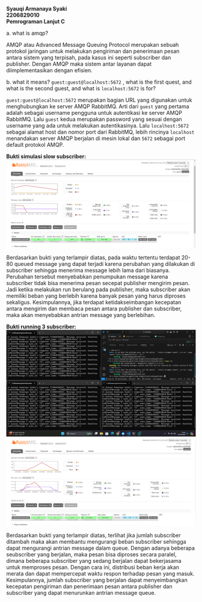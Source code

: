 **Syauqi Armanaya Syaki**<br/>
**2206829010**<br/>
**Pemrograman Lanjut C**<br/>

a. what is amqp?

AMQP atau Advanced Message Queuing Protocol merupakan sebuah protokol jaringan untuk melakukan pengiriman dan penerimaan pesan antara sistem yang terpisah, pada kasus ini seperti subscriber dan publisher. Dengan AMQP maka sistem antar layanan dapat diimplementasikan dengan efisien.

b. what it means? `guest:guest@localhost:5672` , what is the first quest, and what is the second guest, and what is `localhost:5672` is for? 

`guest:guest@localhost:5672` merupakan bagian URL yang digunakan untuk menghubungkan ke server AMQP RabbitMQ. Arti dari `guest` yang pertama adalah sebagai username pengguna untuk autentikasi ke server AMQP RabbitMQ. Lalu `guest` kedua merupakan password yang sesuai dengan username yang ada untuk melakukan autentikasinya. Lalu `localhost:5672` sebagai alamat host dan nomor port dari RabbitMQ, lebih rincinya `localhost` menandakan server AMQP berjalan di mesin lokal dan `5672` sebagai port default protokol AMQP.

**Bukti simulasi slow subscriber:**
![alt text](image.png)

Berdasarkan bukti yang terlampir diatas, pada waktu tertentu terdapat 20-80 queued message yang dapat terjadi karena perubahan yang dilakukan di subscriber sehingga menerima message lebih lama dari biasanya. Perubahan tersebut menyebabkan penumpukan message karena subscriber tidak bisa menerima pesan secepat publisher mengirim pesan. Jadi ketika melakukan run berulang pada publisher, maka subscriber akan memiliki beban yang berlebih karena banyak pesan yang harus diproses sekaligus. Kesimpulannya, jika terdapat ketidakseimbangan kecepatan antara mengirim dan membaca pesan antara publisher dan subscriber, maka akan menyebabkan antrian message yang berlebihan.

**Bukti running 3 subscriber:**
![alt text](image-1.png)
![alt text](image-2.png)

Berdasarkan bukti yang terlampir diatas, terlihat jika jumlah subscriber ditambah maka akan membantu mengurangi beban subscriber sehingga dapat mengurangi antrian message dalam queue. Dengan adanya beberapa seubscriber yang berjalan, maka pesan bisa diproses secara paralel, dimana beberapa subscriber yang sedang berjalan dapat bekerjasama untuk memproses pesan. Dengan cara ini, distribusi beban kerja akan merata dan dapat mempercepat waktu respon terhadap pesan yang masuk. Kesimpulannya, jumlah subscriber yang berjalan dapat menyeimbangkan kecepatan pengiriman dan penerimaan pesan antara publisher dan subscriber yang dapat menurunkan antrian message queue.